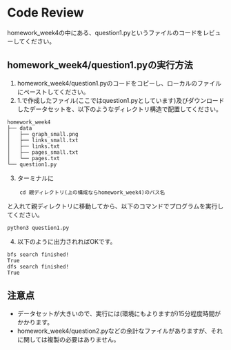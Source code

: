 # Code Review
homework_week4の中にある、question1.pyというファイルのコードをレビューしてください。

## homework_week4/question1.pyの実行方法

1. homework_week4/question1.pyのコードをコピーし、ローカルのファイルにペーストしてください。
2. 1.で作成したファイル(ここではquestion1.pyとしています)及びダウンロードしたデータセットを、以下のようなディレクトリ構造で配置してください。

```
homework_week4
├── data
│   ├── graph_small.png
│   ├── links_small.txt
│   ├── links.txt
│   ├── pages_small.txt
│   └── pages.txt
└── question1.py
```

3. ターミナルに

```
    cd 親ディレクトリ(上の構成ならhomework_week4)のパス名
```
 
と入れて親ディレクトリに移動してから、以下のコマンドでプログラムを実行してください。

```
python3 question1.py
```

4. 以下のように出力されればOKです。
```
bfs search finished!
True
dfs search finished!
True
```


## 注意点
* データセットが大きいので、実行には(環境にもよりますが)15分程度時間がかかります。
* homework_week4/question2.pyなどの余計なファイルがありますが、それに関しては複製の必要はありません。


